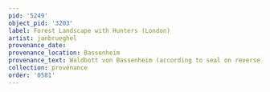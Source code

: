 ```yaml
---
pid: '5249'
object_pid: '3203'
label: Forest Landscape with Hunters (London)
artist: janbrueghel
provenance_date:
provenance_location: Bassenheim
provenance_text: Waldbott von Bassenheim (according to seal on reverse)
collection: provenance
order: '0581'
---
```

